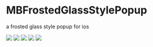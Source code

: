 MBFrostedGlassStylePopup
========================

a frosted glass style popup for ios

<img src="http://raw.github.com/liuzhitao2000/MBFrostedGlassStylePopup/blob/dev/MBFrostedGlassStylePopupDemo/example/home.png" />

<img src="hhttp://raw.github.com/liuzhitao2000/MBFrostedGlassStylePopup/blob/dev/MBFrostedGlassStylePopupDemo/example/show_1.png" />

<img src="hhttp://raw.github.com/liuzhitao2000/MBFrostedGlassStylePopup/blob/dev/MBFrostedGlassStylePopupDemo/example/show_2.png" />

<img src="hhttp://raw.github.com/liuzhitao2000/MBFrostedGlassStylePopup/blob/dev/MBFrostedGlassStylePopupDemo/example/show_3.png" />

<img src="hhttp://raw.github.com/liuzhitao2000/MBFrostedGlassStylePopup/blob/dev/MBFrostedGlassStylePopupDemo/example/show_4.png" />



